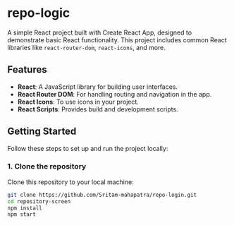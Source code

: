 # repo-logic

A simple React project built with Create React App, designed to demonstrate basic React functionality. This project includes common React libraries like `react-router-dom`, `react-icons`, and more.

## Features

- **React**: A JavaScript library for building user interfaces.
- **React Router DOM**: For handling routing and navigation in the app.
- **React Icons**: To use icons in your project.
- **React Scripts**: Provides build and development scripts.

## Getting Started

Follow these steps to set up and run the project locally:

### 1. Clone the repository
Clone this repository to your local machine:

```bash
git clone https://github.com/Sritam-mahapatra/repo-login.git
cd repository-screen
npm install
npm start

